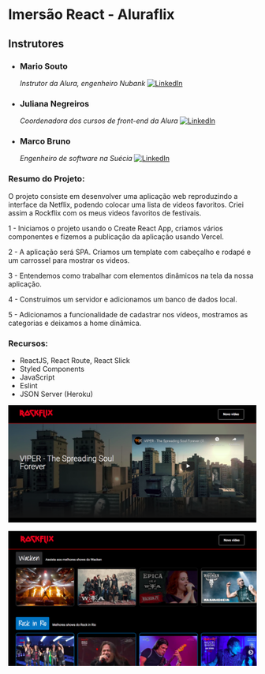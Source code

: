 # Imersão React - Aluraflix

## Instrutores

* ### Mario Souto
  *Instrutor da Alura, engenheiro Nubank*
[![LinkedIn](https://img.shields.io/badge/-omariosouto-0077B5?style=flat&logo=linkedin&logoColor=white&labelColor=0077B5&link=https://www.linkedin.com/in/omariosouto/)](https://www.linkedin.com/in/omariosouto/)

* ### Juliana Negreiros 
  *Coordenadora dos cursos de front-end da Alura*
[![LinkedIn](https://img.shields.io/badge/-juliananegreiros-0077B5?style=flat&logo=linkedin&logoColor=white&labelColor=0077B5&link=https://www.linkedin.com/in/juliananegreiros/)](https://www.linkedin.com/in/juliananegreiros/)

* ### Marco Bruno 
  *Engenheiro de software na Suécia*
[![LinkedIn](https://img.shields.io/badge/-marcobrunobr-0077B5?style=flat&logo=linkedin&logoColor=white&labelColor=0077B5&link=https://www.linkedin.com/in/marcobrunobr/)](https://www.linkedin.com/in/marcobrunobr/)

### Resumo do Projeto:

O projeto consiste em desenvolver uma aplicação web reproduzindo a interface da Netflix, podendo colocar uma lista de videos favoritos. Criei assim a Rockflix com os meus videos favoritos de festivais.

1 - Iniciamos o projeto usando o Create React App, criamos vários componentes e fizemos a publicação da aplicação usando Vercel.

2 - A aplicação será SPA. Criamos um template com cabeçalho e rodapé e um carrossel para mostrar os videos.

3 - Entendemos como trabalhar com elementos dinâmicos na tela da nossa aplicação.

4 - Construímos um servidor e adicionamos um banco de dados local.

5 - Adicionamos a funcionalidade de cadastrar nos vídeos, mostramos as categorias e deixamos a home dinâmica.

### Recursos:

 * ReactJS, React Route, React Slick
 * Styled Components
 * JavaScript
 * Eslint
 * JSON Server (Heroku) 

    
![Layout](src/assets/img/layout1.png)

![Layout](src/assets/img/layout2.png)
